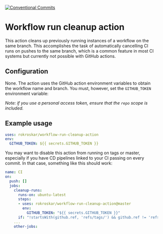[![Conventional Commits](https://img.shields.io/badge/Conventional%20Commits-1.0.0-yellow.svg)](https://conventionalcommits.org)

# Workflow run cleanup action

This action cleans up previously running instances of a workflow
on the same branch. This accomplishes the task of automatically
cancelling CI runs on pushes to the same branch, which is a common
feature in most CI systems but currently not possible with
GitHub actions.

## Configuration

None. The action uses the GitHub action environment variables
to obtain the workflow name and branch. You must, however,
set the `GITHUB_TOKEN` environment variable:

*Note: if you use a personal access token, ensure that the `repo` scope is included.*

## Example usage

```yaml
uses: rokroskar/workflow-run-cleanup-action
env:
  GITHUB_TOKEN: ${{ secrets.GITHUB_TOKEN }}
```

You may want to disable this action from running on tags or master,
especially if you have CD pipelines linked to your CI passing on
every commit. In that case, something like this should work:

```yaml
name: CI
on:
  push: []
  jobs:
    cleanup-runs:
      runs-on: ubuntu-latest
      steps:
      - uses: rokroskar/workflow-run-cleanup-action@master
        env:
          GITHUB_TOKEN: "${{ secrets.GITHUB_TOKEN }}"
      if: "!startsWith(github.ref, 'refs/tags/') && github.ref != 'refs/heads/master'"
    ...
    other-jobs:
```
